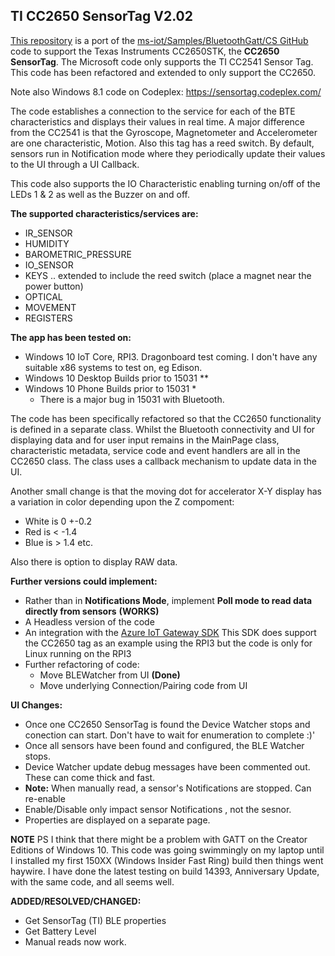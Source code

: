 
## TI CC2650 SensorTag V2.02

[This repository](https://github.com/djaus2/CC2650SensorTag-CS) is a port of the [ms-iot/Samples/BluetoothGatt/CS GitHub](https://github.com/ms-iot/samples/tree/develop/BluetoothGATT/CS) code to support the Texas Instruments CC2650STK, the **CC2650 SensorTag**. The Microsoft code only supports the TI CC2541 Sensor Tag. This code has been refactored and extended to only support the CC2650.

Note also Windows 8.1 code on Codeplex: https://sensortag.codeplex.com/

The code establishes a connection to the service for each of the BTE characteristics and displays their values in real time. A major difference from the CC2541 is that the Gyroscope, Magnetometer and Accelerometer are one characteristic, Motion. Also this tag has a reed switch. By default, sensors run in Notification mode where they periodically update their values to the UI through a UI Callback.

This code also supports the IO Characteristic enabling turning on/off of the LEDs 1 & 2 as well as the Buzzer on and off.

**The supported characteristics/services are:**           
- IR_SENSOR
- HUMIDITY
- BAROMETRIC_PRESSURE
- IO_SENSOR
- KEYS .. extended to include the reed switch (place a magnet near the power button)
- OPTICAL
- MOVEMENT
- REGISTERS

**The app has been tested  on:**
- Windows 10 IoT Core, RPI3. Dragonboard test coming. I don't have any suitable x86 systems to test on, eg Edison.
- Windows 10 Desktop Builds prior to 15031 **
- Windows 10 Phone Builds prior to 15031 *
  * There is a major bug in 15031 with Bluetooth.

The code has been specifically refactored so that the CC2650 functionality is defined in a separate class. Whilst the Bluetooth connectivity and UI for displaying data and for user input remains in the MainPage class, characteristic metadata, service code and event handlers are all in the CC2650 class. The class uses a callback mechanism to update data in the UI.

Another small change is that the moving dot for accelerator X-Y display has a variation in color depending upon the Z compoment:
- White is 0 +-0.2
- Red is < -1.4
- Blue is > 1.4  etc.

Also there is option to display RAW data.

**Further versions could implement:**
- Rather than in **Notifications Mode**,  implement **Poll mode to read data directly from sensors**  **(WORKS)**
- A Headless version of the code
- An integration with the [Azure IoT Gateway SDK](https://github.com/Azure/azure-iot-gateway-sdk/) This SDK does support the CC2650 tag as an example using the RPI3 but the code is only for Linux running on the RPI3
- Further refactoring of code:
  - Move BLEWatcher from UI **(Done)**
  - Move underlying Connection/Pairing code from UI

**UI Changes:**
- Once one CC2650 SensorTag is found the Device Watcher stops and conection can start. Don't have to wait for enumeration to complete :)'
- Once all sensors have been found and configured, the BLE Watcher stops.
- Device Watcher update debug messages have been commented out. These can come thick and fast.
- **Note:** When manually read, a sensor's Notifications are stopped. Can re-enable
- Enable/Disable only impact sensor Notifications , not the sesnor.
- Properties are displayed on a separate page.

**NOTE**
PS I think that there might be a problem with GATT on the Creator Editions of Windows 10.
This code was going swimmingly on my laptop until I installed my first 150XX (Windows Insider Fast Ring) build then things went haywire.
I have done the latest testing on build 14393, Anniversary Update, with the same code, and all seems well.

**ADDED/RESOLVED/CHANGED:**
- Get SensorTag (TI) BLE properties
- Get Battery Level
- Manual reads now work. 

